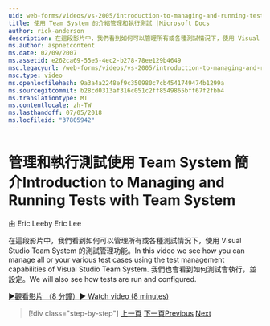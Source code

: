 ```yaml
---
uid: web-forms/videos/vs-2005/introduction-to-managing-and-running-tests-with-team-system
title: 使用 Team System 的介紹管理和執行測試 |Microsoft Docs
author: rick-anderson
description: 在這段影片中，我們看到如何可以管理所有或各種測試情況下，使用 Visual Studio Team System 的測試管理功能。 我們也會看到...
ms.author: aspnetcontent
ms.date: 02/09/2007
ms.assetid: e262ca69-55e5-4ec2-b278-78ee129b4649
msc.legacyurl: /web-forms/videos/vs-2005/introduction-to-managing-and-running-tests-with-team-system
msc.type: video
ms.openlocfilehash: 9a3a4a2248ef9c350980c7cb4541749474b1299a
ms.sourcegitcommit: b28cd0313af316c051c2ff8549865bff67f2fbb4
ms.translationtype: MT
ms.contentlocale: zh-TW
ms.lasthandoff: 07/05/2018
ms.locfileid: "37805942"
---
```

<a name="introduction-to-managing-and-running-tests-with-team-system"></a><span data-ttu-id="bfc96-104">管理和執行測試使用 Team System 簡介</span><span class="sxs-lookup"><span data-stu-id="bfc96-104">Introduction to Managing and Running Tests with Team System</span></span>
====================
<span data-ttu-id="bfc96-105">由 Eric Lee</span><span class="sxs-lookup"><span data-stu-id="bfc96-105">by Eric Lee</span></span>

<span data-ttu-id="bfc96-106">在這段影片中，我們看到如何可以管理所有或各種測試情況下，使用 Visual Studio Team System 的測試管理功能。</span><span class="sxs-lookup"><span data-stu-id="bfc96-106">In this video we see how you can manage all or your various test cases using the test management capabilities of Visual Studio Team System.</span></span> <span data-ttu-id="bfc96-107">我們也會看到如何測試會執行，並設定。</span><span class="sxs-lookup"><span data-stu-id="bfc96-107">We will also see how tests are run and configured.</span></span>

[<span data-ttu-id="bfc96-108">&#9654;觀看影片 （8 分鐘）</span><span class="sxs-lookup"><span data-stu-id="bfc96-108">&#9654; Watch video (8 minutes)</span></span>](https://channel9.msdn.com/Blogs/ASP-NET-Site-Videos/introduction-to-managing-and-running-tests-with-team-system)

> [!div class="step-by-step"]
> <span data-ttu-id="bfc96-109">[上一頁](introduction-to-manual-testing-with-team-system.md)
> [下一頁](measuring-the-business-value-of-ajax.md)</span><span class="sxs-lookup"><span data-stu-id="bfc96-109">[Previous](introduction-to-manual-testing-with-team-system.md)
[Next](measuring-the-business-value-of-ajax.md)</span></span>

